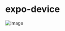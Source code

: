 # expo-device

![image](https://user-images.githubusercontent.com/55142445/132524757-9306f2ab-7a5e-4860-ae40-836418abf76d.png)
